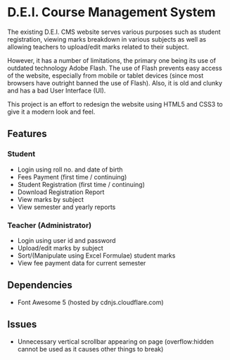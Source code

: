 # D.E.I. Course Management System

The existing D.E.I. CMS website serves various purposes such as student registration, viewing marks breakdown in various subjects as well as allowing teachers to upload/edit marks related to their subject.

However, it has a number of limitations, the primary one being its use of outdated technology Adobe Flash. The use of 
Flash prevents easy access of the website, especially from mobile or tablet devices (since most browsers have outright
banned the use of Flash). Also, it is old and clunky and has a bad User Interface (UI).

This project is an effort to redesign the website using HTML5 and CSS3 to give it a modern look and feel.

## Features

### Student 
- Login using roll no. and date of birth
- Fees Payment (first time / continuing)
- Student Registration (first time / continuing)
- Download Registration Report
- View marks by subject
- View semester and yearly reports

### Teacher (Administrator)
- Login using user id and password
- Upload/edit marks by subject
- Sort/(Manipulate using Excel Formulae) student marks
- View fee payment data for current semester

## Dependencies
- Font Awesome 5 (hosted by cdnjs.cloudflare.com)

## Issues
- Unnecessary vertical scrollbar appearing on page (overflow:hidden cannot be used as it causes other things to break)